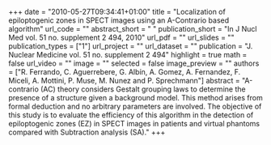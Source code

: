 +++
date = "2010-05-27T09:34:41+01:00"
title = "Localization of epiloptogenic zones in SPECT images using an A-Contrario based algorithm"
url_code = ""
abstract_short = " "
publication_short = "In J Nucl Med vol. 51 no. supplement 2 494, 2010"
url_pdf = ""
url_slides = ""
publication_types = ["1"]
url_project = ""
url_dataset = ""
publication = "J. Nuclear Medicine vol. 51 no. supplement 2 494"
highlight = true
math = false
url_video = ""
image = ""
selected = false
image_preview = ""
authors = ["R. Ferrando, C. Aguerrebere, G. Albín, A. Gomez, A. Fernandez, F. Miceli, A. Mottini, P. Muse, M. Nunez and P. Sprechmann"]
abstract = "A-contrario (AC) theory considers Gestalt grouping laws to determine the presence of a structure given a background model. This method arises from formal deduction and no arbitrary parameters are involved. The objective of this study is to evaluate the efficiency of this algorithm in the detection of epiloptogenic zones (EZ) in SPECT images in patients and virtual phantoms compared with Subtraction analysis (SA)."
+++

